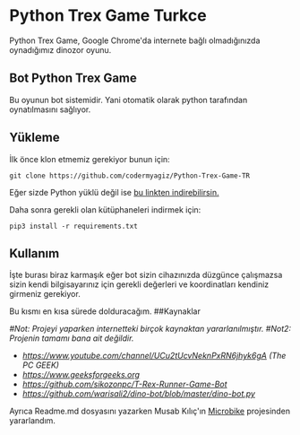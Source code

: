 # Python Trex Game Turkce

Python Trex Game, Google Chrome'da internete bağlı olmadığınızda oynadığımız dinozor oyunu. 

## Bot Python Trex Game
Bu oyunun bot sistemidir. Yani otomatik olarak python tarafından oynatılmasını sağlıyor.

## Yükleme
İlk önce klon etmemiz gerekiyor bunun için:

    git clone https://github.com/codermyagiz/Python-Trex-Game-TR
Eğer sizde Python yüklü değil ise [bu linkten indirebilirsin.](https://www.python.org/downloads/)

Daha sonra gerekli olan kütüphaneleri indirmek için:

    pip3 install -r requirements.txt
## Kullanım
İşte burası biraz karmaşık eğer bot sizin cihazınızda düzgünce çalışmazsa sizin kendi bilgisayarınız için gerekli değerleri ve koordinatları kendiniz girmeniz gerekiyor.

Bu kısmı en kısa sürede dolduracağım.
##Kaynaklar

*#Not: Projeyi yaparken internetteki birçok kaynaktan yararlanılmıştır.*
*#Not2: Projenin tamamı bana ait değildir.*




 - *https://www.youtube.com/channel/UCu2tUcvNeknPxRN6jhyk6gA (The PC GEEK)*
  - *https://www.geeksforgeeks.org*
  - *https://github.com/sikozonpc/T-Rex-Runner-Game-Bot*
  - *https://github.com/warisali2/dino-bot/blob/master/dino-bot.py*

Ayrıca Readme.md dosyasını yazarken Musab Kılıç'ın [Microbike](https://github.com/musabkilic/MicroBike) projesinden yararlandım.
